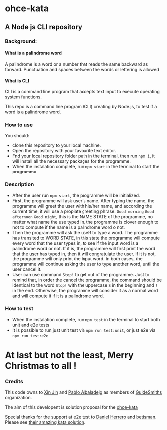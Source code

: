 # ohce-kata
## A Node js CLI repository

### Background:
#### What is a palindrome word
A palindrome is a word or a number that reads the same backward as forward. Punctuation and spaces between the words or lettering is allowed
#### What is CLI
CLI is a command line program that accepts text input to execute operating system functions.

This repo is a command line program (CLI) creating by Node.js, to test if a word is a palindrome word.

### How to use
You should:
- clone this repository to your local machine.
- Open the repository with your favourite text editor.
- Fnd your local repository folder path in the terminal, then run ```npm i```, it will install all the necessary packages for the programme.
- When the instalation complete, run ```npm start```  in the terminal to start the programme

### Description
- After the user run ```npm start```, the programme will be initialized.
- First, the programme will ask user's name. After typing the name, the programme will greet the user with his/her name, and according the current time, it will use a propiate greeting phrase: ```Good morning``` ```Good afternoon``` ```Good night```, this is the NAME STATE of the programme, no matter what name the use typed in, the programme is clover enough to not to compute if the name is a palindrome word o not.
- Then the programme will ask the useR to type a word. The programme has transited to WORD STATE, in this state the programme will compute every word that the user types in, to see if the input word is a palindrome word or not. If it is, the programme will first print the word that the user has typed in, then it will congratulate the user. If it is not, the programme will only print the input word. In both cases, the programme will continue asking the user to type another word, until the user cancel it.
- User can use command ```Stop!``` to get out of the programme. Just to remind that, in order the cancel the programme, the command should be identical to the word ```Stop!``` with the uppercase ```S``` in the beginning and ```!``` in the end. Otherwise, the programme will consider it as a normal word and will compute it if it is a palindrome word.

### How to test
- When the instalation complete, run ```npm test``` in the terminal to start both unit and e2e tests
- It is possible to run just unit test via ```npm run test:unit```, or just e2e via ```npm run test:e2e```

# At last but not the least, Merry Christmas to all !


### Credits
This code owns to [Xin Jin](https://github.com/lucas1004jx) and [Pablo Albaladejo](https://github.com/pablo-albaladejo) as members of [GuideSmiths](https://github.com/guidesmiths) organization.

The aim of this developent is solution proposal for the [ohce-kata](https://kata-log.rocks/ohce-kata)

Special thanks for the support at e2e test to [Daniel Herrero](https://github.com/danielherrerohernando) and [betisman](https://github.com/betisman). Please see [their amazing kata solution](https://github.com/danielherrerohernando/ohce-kata).